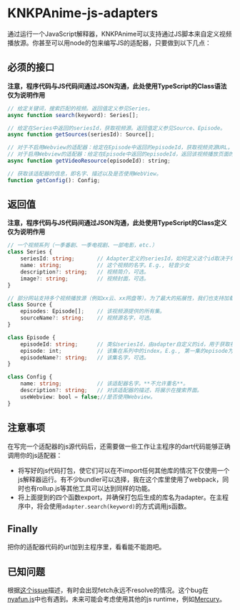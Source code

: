 # KNKPAnime-js-adapters

通过运行一个JavaScript解释器，KNKPAnime可以支持通过JS脚本来自定义视频播放源。你甚至可以用node的包来编写JS的适配器，只要做到以下几点：

## 必须的接口

**注意，程序代码与JS代码间通过JSON沟通，此处使用TypeScript的Class语法仅为说明作用**

``` javascript
// 给定关键词，搜索匹配的视频。返回值定义参见Series。
async function search(keyword): Series[];

// 给定在Series中返回的seriesId，获取视频源。返回值定义参见Source、Episode。
async function getSources(seriesId): Source[];

// 对于不启用Webview的适配器：给定在Episode中返回的episodeId，获取视频资源URL。
// 对于启用Webview的适配器：给定在Episode中返回的episodeId，返回该视频播放页面的网址。
async function getVideoResource(episodeId): string;

// 获取该适配器的信息，即名字、描述以及是否使用WebView。
function getConfig(): Config;
```

## 返回值

**注意，程序代码与JS代码间通过JSON沟通，此处使用TypeScript的Class定义仅为说明作用**

``` typescript
// 一个视频系列（一季番剧、一季电视剧、一部电影，etc.）
class Series {
    seriesId: string;       // Adapter定义的seriesId，如何定义这个id取决于你，只要下一步能通过这个id搜到视频源就可以。
    name: string;           // 这个视频的名字。E.g., 轻音少女
    description?: string;   // 视频简介，可选。
    image?: string;         // 视频封面，可选。
}

// 部分网站支持多个视频播放源（例如xx云、xx网盘等）。为了最大的拓展性，我们也支持加载多个视频源。如果仅有一个，那就返回一个 
class Source {
    episodes: Episode[];    // 该视频源提供的所有集。
    sourceName?: string;    // 视频源名字，可选。
}

class Episode {
    episodeId: string;      // 类似seriesId，由adapter自定义的id，用于获取视频资源链接。
    episode: int;           // 该集在系列中的index。E.g., 第一集的episode为0
    episodeName?: string;   // 该集名字，可选。
}

class Config {
    name: string;           // 该适配器名字。**不允许重名**。
    description?: string;   // 对该适配器的描述，将展示在搜索界面。
    useWebview: bool = false;//是否使用Webview。
}
```

## 注意事项

在写完一个适配器的js源代码后，还需要做一些工作让主程序的dart代码能够正确调用你的js适配器：

- 将写好的js代码打包，使它们可以在不import任何其他库的情况下仅使用一个js解释器运行。有不少bundler可以选择，我在这个库里使用了webpack，同时也有rollup.js等其他工具可以达到同样的功能。
- 将上面提到的四个函数export，并确保打包后生成的库名为adapter。在主程序中，将会使用`adapter.search(keyword)`的方式调用js函数。

## Finally

把你的适配器代码的url加到主程序里，看看能不能跑吧。

## 已知问题

根据[这个issue](https://github.com/abner/flutter_js/issues/80)描述，有时会出现fetch永远不resolve的情况。这个bug在[nyafun.js](./src/nyafun.js)中也有遇到。未来可能会考虑使用其他的js runtime，例如[Mercury](https://github.com/openwebf/mercury)。